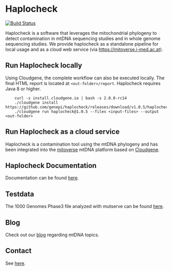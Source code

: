 # Haplocheck
[![Build Status](https://travis-ci.org/genepi/haplocheck.svg?branch=master)](https://travis-ci.org/genepi/haplocheck)

Haplocheck is a software that leverages the mitochondrial phylogeny to detect contamination in mtDNA sequencing studies and in whole genome sequencing studies. We provide haplocheck as a standalone pipeline for local usage and as a cloud web service (via https://mitoverse.i-med.ac.at). 

## Run Haplocheck locally

Using Cloudgene, the complete workflow can also be executed locally. The final HTML report is located at `<out-folder>/report`. Haplocheck requires Java 8 or higher.

        curl -s install.cloudgene.io | bash -s 2.0.0-rc14
        ./cloudgene install https://github.com/genepi/haplocheck/releases/download/v1.0.5/haplocheck.zip
        ./cloudgene run haplocheck@1.0.5 --files <input-files> --output <out-folder>  

## Run Haplocheck as a cloud service

Haplocheck is a contamination tool using the mtDNA phylogeny and has been integrated into the [mitoverse](https://mitoverse.i-med.ac.at) mtDNA platform based on [Cloudgene](https://www.cloudgene.io). 

## Haplocheck Documentation
Documentation can be found [here](https://mitoverse.readthedocs.io/en/latest).

## Testdata
The 1000 Genomes Phase3 file analyzed with mutserve can be found [here](https://github.com/genepi/haplocheck/raw/master/test-data/contamination/1000G/all/1000g-nobaq.vcf.gz). 

## Blog
Check out our [blog](http://haplogrep.uibk.ac.at/blog/) regarding mtDNA topics.

## Contact
See [here](https://mitoverse.readthedocs.io/en/latest/contact/).
